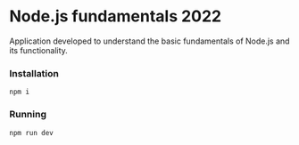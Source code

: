 # Node.js fundamentals 2022

Application developed to understand the basic fundamentals of Node.js and its functionality.

### Installation
`npm i`

### Running
`npm run dev`
